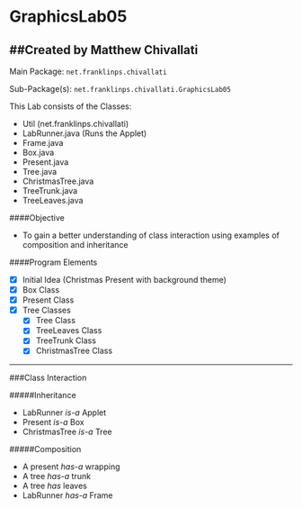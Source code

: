 GraphicsLab05
================================
##Created by Matthew Chivallati
--------------------------------

Main Package:
    `net.franklinps.chivallati`
    
Sub-Package(s):
    `net.franklinps.chivallati.GraphicsLab05`

This Lab consists of the Classes:
- Util (net.franklinps.chivallati)
- LabRunner.java (Runs the Applet)
- Frame.java
- Box.java
- Present.java
- Tree.java
- ChristmasTree.java
- TreeTrunk.java
- TreeLeaves.java

####Objective
- To gain a better understanding of class interaction using examples of composition and inheritance

####Program Elements
- [x] Initial Idea (Christmas Present with background theme)
- [x] Box Class
- [x] Present Class
- [x] Tree Classes
    - [x] Tree Class
    - [x] TreeLeaves Class
    - [x] TreeTrunk Class
    - [x] ChristmasTree Class
--------------------------------

###Class Interaction

#####Inheritance
- LabRunner *is-a* Applet
- Present *is-a* Box
- ChristmasTree *is-a* Tree

#####Composition
- A present *has-a* wrapping
- A tree *has-a* trunk
- A tree *has* leaves
- LabRunner *has-a* Frame
